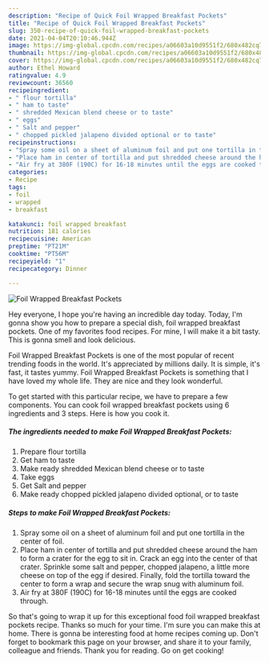 ```yaml
---
description: "Recipe of Quick Foil Wrapped Breakfast Pockets"
title: "Recipe of Quick Foil Wrapped Breakfast Pockets"
slug: 350-recipe-of-quick-foil-wrapped-breakfast-pockets
date: 2021-04-04T20:10:46.944Z
image: https://img-global.cpcdn.com/recipes/a06603a10d9551f2/680x482cq70/foil-wrapped-breakfast-pockets-recipe-main-photo.jpg
thumbnail: https://img-global.cpcdn.com/recipes/a06603a10d9551f2/680x482cq70/foil-wrapped-breakfast-pockets-recipe-main-photo.jpg
cover: https://img-global.cpcdn.com/recipes/a06603a10d9551f2/680x482cq70/foil-wrapped-breakfast-pockets-recipe-main-photo.jpg
author: Ethel Howard
ratingvalue: 4.9
reviewcount: 36560
recipeingredient:
- " flour tortilla"
- " ham to taste"
- " shredded Mexican blend cheese or to taste"
- " eggs"
- " Salt and pepper"
- " chopped pickled jalapeno divided optional or to taste"
recipeinstructions:
- "Spray some oil on a sheet of aluminum foil and put one tortilla in the center of foil."
- "Place ham in center of tortilla and put shredded cheese around the ham to form a crater for the egg to sit in. Crack an egg into the center of that crater. Sprinkle some salt and pepper, chopped jalapeno, a little more cheese on top of the egg if desired. Finally, fold the tortilla toward the center to form a wrap and secure the wrap snug with aluminum foil."
- "Air fry at 380F (190C) for 16-18 minutes until the eggs are cooked through."
categories:
- Recipe
tags:
- foil
- wrapped
- breakfast

katakunci: foil wrapped breakfast 
nutrition: 181 calories
recipecuisine: American
preptime: "PT21M"
cooktime: "PT56M"
recipeyield: "1"
recipecategory: Dinner

---
```



![Foil Wrapped Breakfast Pockets](https://img-global.cpcdn.com/recipes/a06603a10d9551f2/680x482cq70/foil-wrapped-breakfast-pockets-recipe-main-photo.jpg)

Hey everyone, I hope you're having an incredible day today. Today, I'm gonna show you how to prepare a special dish, foil wrapped breakfast pockets. One of my favorites food recipes. For mine, I will make it a bit tasty. This is gonna smell and look delicious.

Foil Wrapped Breakfast Pockets is one of the most popular of recent trending foods in the world. It's appreciated by millions daily. It is simple, it's fast, it tastes yummy. Foil Wrapped Breakfast Pockets is something that I have loved my whole life. They are nice and they look wonderful.




To get started with this particular recipe, we have to prepare a few components. You can cook foil wrapped breakfast pockets using 6 ingredients and 3 steps. Here is how you cook it.

<!--inarticleads1-->

##### The ingredients needed to make Foil Wrapped Breakfast Pockets:

1. Prepare  flour tortilla
1. Get  ham to taste
1. Make ready  shredded Mexican blend cheese or to taste
1. Take  eggs
1. Get  Salt and pepper
1. Make ready  chopped pickled jalapeno divided optional, or to taste




<!--inarticleads2-->

##### Steps to make Foil Wrapped Breakfast Pockets:

1. Spray some oil on a sheet of aluminum foil and put one tortilla in the center of foil.
1. Place ham in center of tortilla and put shredded cheese around the ham to form a crater for the egg to sit in. Crack an egg into the center of that crater. Sprinkle some salt and pepper, chopped jalapeno, a little more cheese on top of the egg if desired. Finally, fold the tortilla toward the center to form a wrap and secure the wrap snug with aluminum foil.
1. Air fry at 380F (190C) for 16-18 minutes until the eggs are cooked through.




So that's going to wrap it up for this exceptional food foil wrapped breakfast pockets recipe. Thanks so much for your time. I'm sure you can make this at home. There is gonna be interesting food at home recipes coming up. Don't forget to bookmark this page on your browser, and share it to your family, colleague and friends. Thank you for reading. Go on get cooking!
